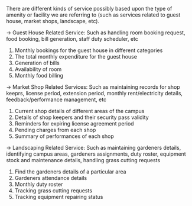 There are different kinds of service possibly based upon the type of amenity or facility we
are referring to (such as services related to guest house, market shops, landscape, etc).

-> Guest House Related Service: Such as handling room booking request, food booking,
bill generation, staff duty scheduler, etc
1. Monthly bookings for the guest house in different categories
2. The total monthly expenditure for the guest house
3. Generation of bills
4. Availability of room
5. Monthly food billing

-> Market Shop Related Services: Such as maintaining records for shop keeprs, license
period, extension period, monthly rent/electricity details, feedback/performance
management, etc
1. Current shop details of different areas of the campus
2. Details of shop keepers and their security pass validity
3. Reminders for expiring license agreement period
4. Pending charges from each shop
5. Summary of performances of each shop

-> Landscaping Related Service: Such as maintaining gardeners details, identifying
campus areas, gardeners assignments, duty roster, equipment stock and
maintenance details, handling grass cutting requests
1. Find the gardeners details of a particular area
2. Gardeners attendance details
3. Monthly duty roster
4. Tracking grass cutting requests
5. Tracking equipment repairing status



